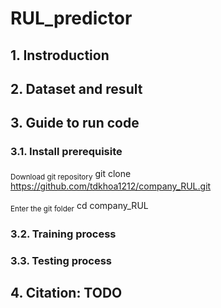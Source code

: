 # RUL_predictor

## 1. Instroduction
## 2. Dataset and result
## 3. Guide to run code
### 3.1. Install prerequisite
<sub>Download git repository</sub>
    git clone https://github.com/tdkhoa1212/company_RUL.git

<sub>Enter the git folder</sub>
    cd company_RUL

### 3.2. Training process
### 3.3. Testing process
## 4. Citation: TODO
